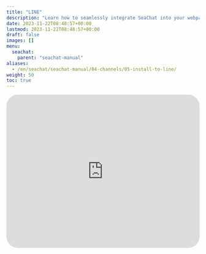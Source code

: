 ```yaml
---
title: "LINE"
description: "Learn how to seamlessly integrate SeaChat into your webpage and LINE messaging platform. Our comprehensive guide walks you through the installation process step-by-step, ensuring you can harness the power of SeaChat across multiple platforms. Enhance your online presence and streamline communication with this versatile solution. Watch our tutorial now!"
date: 2023-11-22T08:48:57+00:00
lastmod: 2023-11-22T08:48:57+00:00
draft: false
images: []
menu:
  seachat:
    parent: "seachat-manual"
aliases:
  - /en/seachat/seachat-manual/04-channels/05-install-to-line/
weight: 50
toc: true
---
```


  <iframe width="100%" height="400" src="https://www.youtube.com/embed/?listType=playlist&list=PL8K7_LTqly44LeOocjDOpXH0svonxa0T0&index=2" title="YouTube video player" frameborder="0" allow="accelerometer; autoplay; clipboard-write; encrypted-media; gyroscope; picture-in-picture" allowfullscreen style="border-radius: 30px;"></iframe>